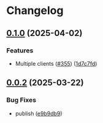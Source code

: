# Changelog

## [0.1.0](https://github.com/gbicou/nuxt-urql/compare/nuxt-urql-docs-v0.0.2...nuxt-urql-docs-v0.1.0) (2025-04-02)


### Features

* Multiple clients ([#355](https://github.com/gbicou/nuxt-urql/issues/355)) ([1d7c7fd](https://github.com/gbicou/nuxt-urql/commit/1d7c7fd3bea22781c5a2d416e3e0736f2860cb90))

## [0.0.2](https://github.com/gbicou/nuxt-urql/compare/nuxt-urql-docs-v0.0.1...nuxt-urql-docs-v0.0.2) (2025-03-22)


### Bug Fixes

* publish ([e9b9db9](https://github.com/gbicou/nuxt-urql/commit/e9b9db92dc957621c04cab2b0a9437a2ef4362b0))
